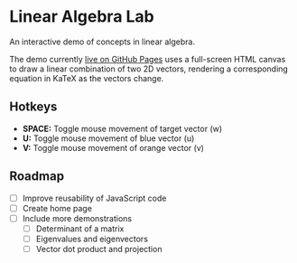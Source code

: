 # Linear Algebra Lab
An interactive demo of concepts in linear algebra.

The demo currently [live on GitHub Pages](https://BAAARCODE.github.io/linalg-lab) uses a full-screen HTML canvas to draw a linear combination of two 2D vectors, rendering a corresponding equation in KaTeX as the vectors change.

## Hotkeys
* **SPACE:** Toggle mouse movement of target vector (w)
* **U:** Toggle mouse movement of blue vector (u)
* **V:** Toggle mouse movement of orange vector (v)

## Roadmap
- [ ] Improve reusability of JavaScript code
- [ ] Create home page
- [ ] Include more demonstrations
  - [ ] Determinant of a matrix
  - [ ] Eigenvalues and eigenvectors
  - [ ] Vector dot product and projection
